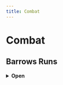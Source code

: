 ```yaml
---
title: Combat
---
```


# Combat

## Barrows Runs

<details>
<summary><strong>Open</strong></summary>

<br>

### Gear

- Max defend gear (Torag's Platebody etc)  
- Ranged Gear (D'hide, Ava's accumulator, Rune crossbow, bolts)  
- Air Staff, Chaos runes  
- Dramen Staff  
- Ring of Dueling  

### Teleports

- Shades of Mort'ton minigame TP  
- Dramen Staff → Cape → BKR → Boaty  

### Information

**Volgorde**  
1. **Dharok** — Melee Pray — Magic  
2. **Karil** — Ranged Pray — Magic  
   - Als in Catacombs → Door naar Ahrim  
3. **Guthan** — Melee Pray — Magic  
4. **Ahrim** — Mage Pray — Ranged  
   - Rune crossbow + Ranged Gear swap  
5. **Torag** — Melee Pray — Magic  
6. **Verac** — Melee Pray — Magic  

**Catacombs**  
- 2× Skeleton  
- 1× Worm  
- Aim voor 83%

</details>
